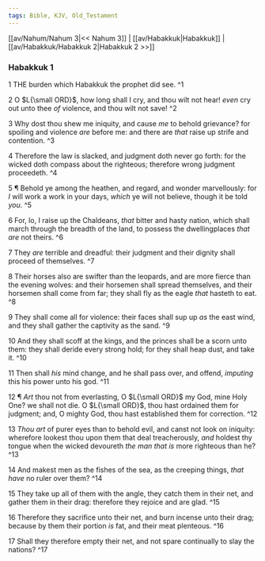 ```yaml
---
tags: Bible, KJV, Old_Testament
---
```


[[av/Nahum/Nahum 3|<< Nahum 3]] | [[av/Habakkuk|Habakkuk]] | [[av/Habakkuk/Habakkuk 2|Habakkuk 2 >>]]

### Habakkuk 1

1 THE burden which Habakkuk the prophet did see. ^1

2 O $L{\small ORD}$, how long shall I cry, and thou wilt not hear! _even_ cry out unto thee _of_ violence, and thou wilt not save! ^2

3 Why dost thou shew me iniquity, and cause _me_ to behold grievance? for spoiling and violence _are_ before me: and there are _that_ raise up strife and contention. ^3

4 Therefore the law is slacked, and judgment doth never go forth: for the wicked doth compass about the righteous; therefore wrong judgment proceedeth. ^4

5 ¶ Behold ye among the heathen, and regard, and wonder marvellously: for _I_ will work a work in your days, _which_ ye will not believe, though it be told _you_. ^5

6 For, lo, I raise up the Chaldeans, _that_ bitter and hasty nation, which shall march through the breadth of the land, to possess the dwellingplaces _that_ _are_ not theirs. ^6

7 They _are_ terrible and dreadful: their judgment and their dignity shall proceed of themselves. ^7

8 Their horses also are swifter than the leopards, and are more fierce than the evening wolves: and their horsemen shall spread themselves, and their horsemen shall come from far; they shall fly as the eagle _that_ hasteth to eat. ^8

9 They shall come all for violence: their faces shall sup up _as_ the east wind, and they shall gather the captivity as the sand. ^9

10 And they shall scoff at the kings, and the princes shall be a scorn unto them: they shall deride every strong hold; for they shall heap dust, and take it. ^10

11 Then shall _his_ mind change, and he shall pass over, and offend, _imputing_ this his power unto his god. ^11

12 ¶ _Art_ thou not from everlasting, O $L{\small ORD}$ my God, mine Holy One? we shall not die. O $L{\small ORD}$, thou hast ordained them for judgment; and, O mighty God, thou hast established them for correction. ^12

13 _Thou_ _art_ of purer eyes than to behold evil, and canst not look on iniquity: wherefore lookest thou upon them that deal treacherously, _and_ holdest thy tongue when the wicked devoureth _the_ _man_ _that_ _is_ more righteous than he? ^13

14 And makest men as the fishes of the sea, as the creeping things, _that_ _have_ no ruler over them? ^14

15 They take up all of them with the angle, they catch them in their net, and gather them in their drag: therefore they rejoice and are glad. ^15

16 Therefore they sacrifice unto their net, and burn incense unto their drag; because by them their portion _is_ fat, and their meat plenteous. ^16

17 Shall they therefore empty their net, and not spare continually to slay the nations? ^17
